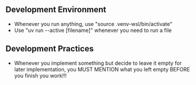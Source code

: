 ## Development Environment

- Whenever you run anything, use "source .venv-wsl/bin/activate"
- Use "uv run --active [filename]" whenever you need to run a file

## Development Practices

- Whenever you implement something but decide to leave it empty for later implementation, you MUST MENTION what you left empty BEFORE you finish you work!!!